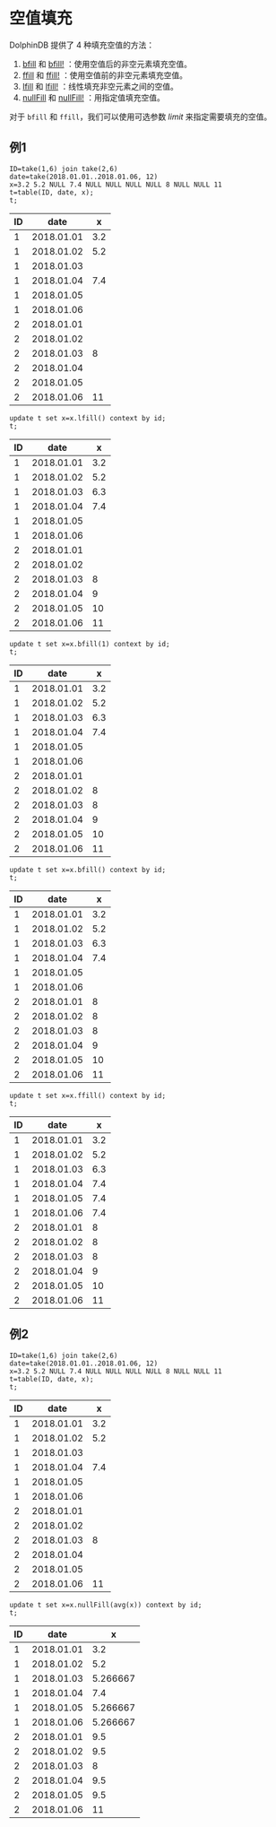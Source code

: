 # 空值填充

DolphinDB 提供了 4 种填充空值的方法：

1. [bfill](../../funcs/b/bfill.html) 和 [bfill!](../../funcs/b/bfill_.html) ：使用空值后的非空元素填充空值。
2. [ffill](../../funcs/f/ffill.html) 和 [ffill!](../../funcs/f/ffill_.html) ：使用空值前的非空元素填充空值。
3. [lfill](../../funcs/l/lfill.html) 和 [lfill!](../../funcs/l/lfill_.html) ：线性填充非空元素之间的空值。
4. [nullFill](../../funcs/n/nullFill.html) 和
   [nullFill!](../../funcs/n/nullFill_.html) ：用指定值填充空值。

对于 `bfill` 和 `ffill`，我们可以使用可选参数
*limit* 来指定需要填充的空值。

## 例1

```
ID=take(1,6) join take(2,6)
date=take(2018.01.01..2018.01.06, 12)
x=3.2 5.2 NULL 7.4 NULL NULL NULL NULL 8 NULL NULL 11
t=table(ID, date, x);
t;
```

| ID | date | x |
| --- | --- | --- |
| 1 | 2018.01.01 | 3.2 |
| 1 | 2018.01.02 | 5.2 |
| 1 | 2018.01.03 |  |
| 1 | 2018.01.04 | 7.4 |
| 1 | 2018.01.05 |  |
| 1 | 2018.01.06 |  |
| 2 | 2018.01.01 |  |
| 2 | 2018.01.02 |  |
| 2 | 2018.01.03 | 8 |
| 2 | 2018.01.04 |  |
| 2 | 2018.01.05 |  |
| 2 | 2018.01.06 | 11 |

```
update t set x=x.lfill() context by id;
t;
```

| ID | date | x |
| --- | --- | --- |
| 1 | 2018.01.01 | 3.2 |
| 1 | 2018.01.02 | 5.2 |
| 1 | 2018.01.03 | 6.3 |
| 1 | 2018.01.04 | 7.4 |
| 1 | 2018.01.05 |  |
| 1 | 2018.01.06 |  |
| 2 | 2018.01.01 |  |
| 2 | 2018.01.02 |  |
| 2 | 2018.01.03 | 8 |
| 2 | 2018.01.04 | 9 |
| 2 | 2018.01.05 | 10 |
| 2 | 2018.01.06 | 11 |

```
update t set x=x.bfill(1) context by id;
t;
```

| ID | date | x |
| --- | --- | --- |
| 1 | 2018.01.01 | 3.2 |
| 1 | 2018.01.02 | 5.2 |
| 1 | 2018.01.03 | 6.3 |
| 1 | 2018.01.04 | 7.4 |
| 1 | 2018.01.05 |  |
| 1 | 2018.01.06 |  |
| 2 | 2018.01.01 |  |
| 2 | 2018.01.02 | 8 |
| 2 | 2018.01.03 | 8 |
| 2 | 2018.01.04 | 9 |
| 2 | 2018.01.05 | 10 |
| 2 | 2018.01.06 | 11 |

```
update t set x=x.bfill() context by id;
t;
```

| ID | date | x |
| --- | --- | --- |
| 1 | 2018.01.01 | 3.2 |
| 1 | 2018.01.02 | 5.2 |
| 1 | 2018.01.03 | 6.3 |
| 1 | 2018.01.04 | 7.4 |
| 1 | 2018.01.05 |  |
| 1 | 2018.01.06 |  |
| 2 | 2018.01.01 | 8 |
| 2 | 2018.01.02 | 8 |
| 2 | 2018.01.03 | 8 |
| 2 | 2018.01.04 | 9 |
| 2 | 2018.01.05 | 10 |
| 2 | 2018.01.06 | 11 |

```
update t set x=x.ffill() context by id;
t;
```

| ID | date | x |
| --- | --- | --- |
| 1 | 2018.01.01 | 3.2 |
| 1 | 2018.01.02 | 5.2 |
| 1 | 2018.01.03 | 6.3 |
| 1 | 2018.01.04 | 7.4 |
| 1 | 2018.01.05 | 7.4 |
| 1 | 2018.01.06 | 7.4 |
| 2 | 2018.01.01 | 8 |
| 2 | 2018.01.02 | 8 |
| 2 | 2018.01.03 | 8 |
| 2 | 2018.01.04 | 9 |
| 2 | 2018.01.05 | 10 |
| 2 | 2018.01.06 | 11 |

## 例2

```
ID=take(1,6) join take(2,6)
date=take(2018.01.01..2018.01.06, 12)
x=3.2 5.2 NULL 7.4 NULL NULL NULL NULL 8 NULL NULL 11
t=table(ID, date, x);
t;
```

| ID | date | x |
| --- | --- | --- |
| 1 | 2018.01.01 | 3.2 |
| 1 | 2018.01.02 | 5.2 |
| 1 | 2018.01.03 |  |
| 1 | 2018.01.04 | 7.4 |
| 1 | 2018.01.05 |  |
| 1 | 2018.01.06 |  |
| 2 | 2018.01.01 |  |
| 2 | 2018.01.02 |  |
| 2 | 2018.01.03 | 8 |
| 2 | 2018.01.04 |  |
| 2 | 2018.01.05 |  |
| 2 | 2018.01.06 | 11 |

```
update t set x=x.nullFill(avg(x)) context by id;
t;
```

| ID | date | x |
| --- | --- | --- |
| 1 | 2018.01.01 | 3.2 |
| 1 | 2018.01.02 | 5.2 |
| 1 | 2018.01.03 | 5.266667 |
| 1 | 2018.01.04 | 7.4 |
| 1 | 2018.01.05 | 5.266667 |
| 1 | 2018.01.06 | 5.266667 |
| 2 | 2018.01.01 | 9.5 |
| 2 | 2018.01.02 | 9.5 |
| 2 | 2018.01.03 | 8 |
| 2 | 2018.01.04 | 9.5 |
| 2 | 2018.01.05 | 9.5 |
| 2 | 2018.01.06 | 11 |

